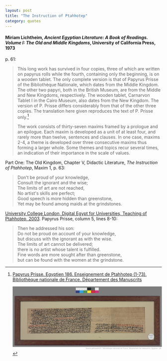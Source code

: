 ```yaml
---
layout: post
title: "The Instruction of Ptahhotep"
category: quotes
---
```


#### Miriam Lichtheim, *Ancient Egyptian Literature: A Book of Readings. Volume I: The Old and Middle Kingdoms*, University of California Press, 1973

p. 61:

> This long work has survived in four copies, three of which are written on papyrus rolls while the fourth, containing only the beginning, is on a wooden tablet. The only complete version is that of Papyrus Prisse of the Bibliothèque Nationale, which dates from the Middle Kingdom. The other two papyri, both in the British Museum, are from the Middle and New Kingdoms, respectively. The wooden tablet, Carnarvon Tablet I in the Cairo Museum, also dates from the New Kingdom. The version of P. Prisse differs considerably from that of the other three copies. The translation here given reproduces the text of P. Prisse only.[^1]
>
> The work consists of thirty-seven maxims framed by a prologue and an epilogue. Each maxim is developed as a unit of at least four, and rarely more than twelve, sentences and clauses. In one case, maxims 2-4, a theme is developed over three consecutive maxims thus forming a larger whole. Some themes and topics recur several times, an indication of their importance in the scale of values.

Part One: The Old Kingdom, Chapter V, Didactic Literature, *The Instruction of Ptahhotep*, Maxim 1, p. 63:

> Don't be proud of your knowledge,  
> Consult the ignorant and the wise;  
> The limits of art are not reached,  
> No artist's skills are perfect;  
> Good speech is more hidden than greenstone,  
> Yet may be found among maids at the grindstones.

[University College London, Digital Egypt for Universities, Teaching of Ptahhotep, 2003](https://www.ucl.ac.uk/museums-static/digitalegypt/literature/ptahhotep.html). Papyrus Prisse, column 5, lines 8-10:

> Then he addressed his son:  
> Do not be proud on account of your knowledge,  
> but discuss with the ignorant as with the wise.  
> The limits of art cannot be delivered;  
> there is no artist whose talent is fulfilled.  
> Fine words are more sought after than greenstone,  
> but can be found with the women at the grindstone.

[^1]: [Papyrus Prisse. Egyptien 186. Enseignement de Ptahhotep (1-73). Bibliothèque nationale de France. Département des Manuscrits](https://gallica.bnf.fr/ark:/12148/btv1b8304609v)

    [![Papyrus Prisse. Egyptien 186. Enseignement de Ptahhotep (1-73)](/assets/images/Papyrus_Prisse_Egyptien_186.png)](https://gallica.bnf.fr/ark:/12148/btv1b8304609v)